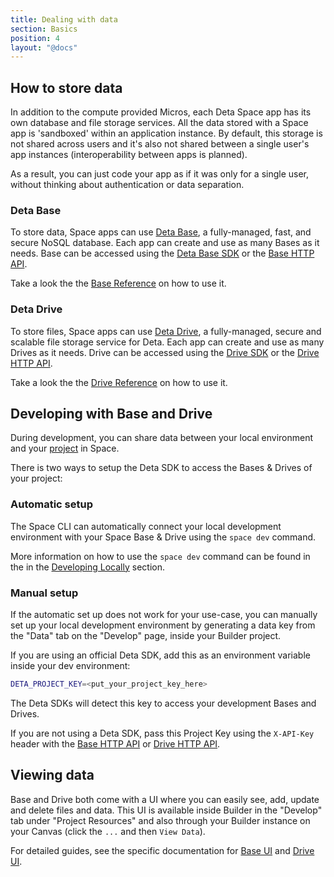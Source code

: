 ```yaml
---
title: Dealing with data
section: Basics
position: 4
layout: "@docs"
---
```



## How to store data

In addition to the compute provided Micros, each Deta Space app has its own database and file storage services. All the data stored with a Space app is 'sandboxed' within an application instance. By default, this storage is not shared across users and it's also not shared between a single user's app instances (interoperability between apps is planned).

As a result, you can just code your app as if it was only for a single user, without thinking about authentication or data separation.

### Deta Base

To store data, Space apps can use [Deta Base](/docs/en/reference/base/about),  a fully-managed, fast, and secure NoSQL database. Each app can create and use as many Bases as it needs. Base can be accessed using the [Deta Base SDK](/docs/en/reference/base/sdk) or the [Base HTTP API](/docs/en/reference/base/HTTP).

Take a look the the [Base Reference](/docs/en/reference/base/about) on how to use it.

### Deta Drive

To store files, Space apps can use [Deta Drive](/docs/en/reference/drive/about), a fully-managed, secure and scalable file storage service for Deta. Each app can create and use as many Drives as it needs. Drive can be accessed using the [Drive SDK](/docs/en/reference/drive/sdk) or the [Drive HTTP API](/docs/en/reference/base/HTTP).

Take a look the the [Drive Reference](/docs/en/reference/drive/about) on how to use it.

## Developing with Base and Drive

During development, you can share data between your local environment and your [project](/docs/en/basics/projects) in Space.

There is two ways to setup the Deta SDK to access the Bases & Drives of your project:

### Automatic setup

The Space CLI can automatically connect your local development environment with your Space Base & Drive using the `space dev` command.

More information on how to use the `space dev` command can be found in the in the [Developing Locally](/docs/en/basics/local) section.


### Manual setup

If the automatic set up does not work for your use-case, you can manually set up your local development environment by generating a data key from the "Data" tab on the "Develop" page, inside your Builder project.

If you are using an official Deta SDK, add this as an environment variable inside your dev environment:

```bash
DETA_PROJECT_KEY=<put_your_project_key_here>
```

The Deta SDKs will detect this key to access your development Bases and Drives.

If you are not using a Deta SDK, pass this Project Key using the `X-API-Key` header with the [Base HTTP API](/docs/en/reference/base/HTTP#auth) or [Drive HTTP API](/docs/en/reference/drive/HTTP#auth).

## Viewing data

Base and Drive both come with a UI where you can easily see, add, update and delete files and data. This UI is available inside Builder in the "Develop" tab under "Project Resources" and also through your Builder instance on your Canvas (click the `...` and then `View Data`).

For detailed guides, see the specific documentation for [Base UI](/docs/en/reference/base/base_ui) and [Drive UI](/docs/en/reference/drive/drive_ui).
